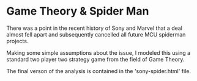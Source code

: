 # Game Theory & Spider Man

There was a point in the recent history of Sony and Marvel that a deal almost fell apart and subsequently cancelled all future MCU spiderman projects. 

Making some simple assumptions about the issue, I modeled this using a standard two player two strategy game from the field of Game Theory.

The final verson of the analysis is contained in the 'sony-spider.html' file.
